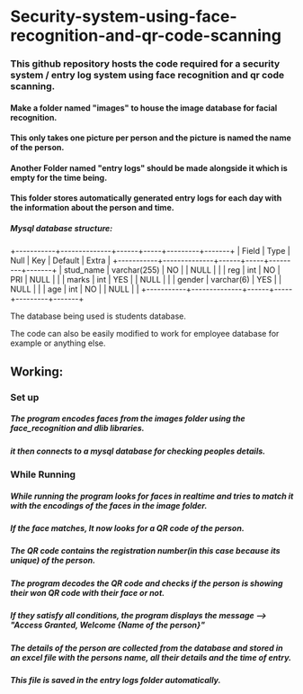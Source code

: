 # Security-system-using-face-recognition-and-qr-code-scanning

### This github repository hosts the code required for a security system / entry log system using face recognition and qr code scanning.

#### Make a folder named "images" to house the image database for facial recognition.
#### This only takes one picture per person and the picture is named the name of the person.

#### Another Folder named "entry logs" should be made alongside it which is empty for the time being.
#### This folder stores automatically generated entry logs for each day with the information about the person and time.

##### Mysql database structure:
+-----------+--------------+------+-----+---------+-------+
| Field     | Type         | Null | Key | Default | Extra |
+-----------+--------------+------+-----+---------+-------+
| stud_name | varchar(255) | NO   |     | NULL    |       |
| reg       | int          | NO   | PRI | NULL    |       |
| marks     | int          | YES  |     | NULL    |       |
| gender    | varchar(6)   | YES  |     | NULL    |       |
| age       | int          | NO   |     | NULL    |       |
+-----------+--------------+------+-----+---------+-------+

The database being used is students database.

The code can also be easily modified to work for employee database for example or anything else.

## Working:

### Set up

##### The program encodes faces from the images folder using the face_recognition and dlib libraries.
##### it then connects to a mysql database for checking peoples details.

### While Running

##### While running the program looks for faces in realtime and tries to match it with the encodings of the faces in the image folder.
##### If the face matches, It now looks for a QR code of the person.

##### The QR code contains the registration number(in this case because its unique) of the person.
##### The program decodes the QR code and checks if the person is showing their won QR code with their face or not.
##### If they satisfy all conditions, the program displays the message --> "Access Granted, Welcome {Name of the person}"
##### The details of the person are collected from the database and stored in an excel file with the persons name, all their details and the time of entry.

##### This file is saved in the entry logs folder automatically.
